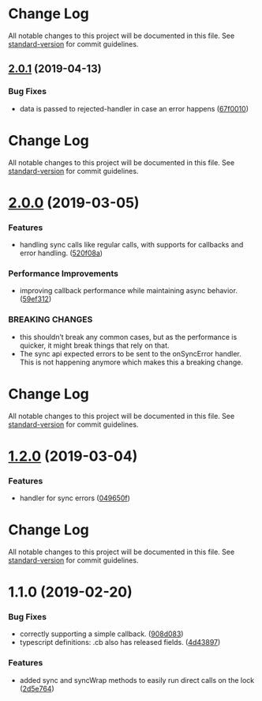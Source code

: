 # Change Log

All notable changes to this project will be documented in this file. See [standard-version](https://github.com/conventional-changelog/standard-version) for commit guidelines.

## [2.0.1](https://github.com/martinheidegger/flexlock-cb/compare/v2.0.0...v2.0.1) (2019-04-13)


### Bug Fixes

* data is passed to rejected-handler in case an error happens ([67f0010](https://github.com/martinheidegger/flexlock-cb/commit/67f0010))



# Change Log

All notable changes to this project will be documented in this file. See [standard-version](https://github.com/conventional-changelog/standard-version) for commit guidelines.

# [2.0.0](https://github.com/martinheidegger/flexlock-cb/compare/v1.2.0...v2.0.0) (2019-03-05)


### Features

* handling sync calls like regular calls, with supports for callbacks and error handling. ([520f08a](https://github.com/martinheidegger/flexlock-cb/commit/520f08a))


### Performance Improvements

* improving callback performance while maintaining async behavior. ([59ef312](https://github.com/martinheidegger/flexlock-cb/commit/59ef312))


### BREAKING CHANGES

* this shouldn’t break any common cases, but as the performance is quicker, it might break things that rely on that.
* The sync api expected errors to be sent to the onSyncError handler. This is not happening anymore which makes this a breaking change.



# Change Log

All notable changes to this project will be documented in this file. See [standard-version](https://github.com/conventional-changelog/standard-version) for commit guidelines.

# [1.2.0](https://github.com/martinheidegger/flexlock-cb/compare/v1.1.0...v1.2.0) (2019-03-04)


### Features

* handler for sync errors ([049650f](https://github.com/martinheidegger/flexlock-cb/commit/049650f))



# Change Log

All notable changes to this project will be documented in this file. See [standard-version](https://github.com/conventional-changelog/standard-version) for commit guidelines.

# 1.1.0 (2019-02-20)


### Bug Fixes

* correctly supporting a simple callback. ([908d083](https://github.com/martinheidegger/flexlock-cb/commit/908d083))
* typescript definitions: .cb also has released fields. ([4d43897](https://github.com/martinheidegger/flexlock-cb/commit/4d43897))


### Features

* added sync and syncWrap methods to easily run direct calls on the lock ([2d5e764](https://github.com/martinheidegger/flexlock-cb/commit/2d5e764))
